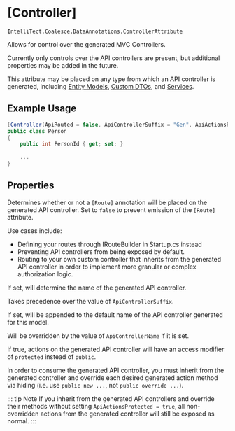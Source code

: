 # [Controller]

`IntelliTect.Coalesce.DataAnnotations.ControllerAttribute`

Allows for control over the generated MVC Controllers.

Currently only controls over the API controllers are present, but additional properties may be added in the future.
    
This attribute may be placed on any type from which an API controller is generated, including [Entity Models](/modeling/model-types/entities.md), [Custom DTOs](/modeling/model-types/dtos.md), and [Services](/modeling/model-types/services.md).

## Example Usage

``` c#
[Controller(ApiRouted = false, ApiControllerSuffix = "Gen", ApiActionsProtected = true)]
public class Person
{
    public int PersonId { get; set; }
    
    ...
}
```

## Properties

<Prop def="public bool ApiRouted { get; set; } = true;" />

Determines whether or not a `[Route]` annotation will be placed on the generated API controller. Set to `false` to prevent emission of the `[Route]` attribute.

Use cases include:
-  Defining your routes through IRouteBuilder in Startup.cs instead
-  Preventing API controllers from being exposed by default.
-  Routing to your own custom controller that inherits from the generated API controller in order to implement more granular or complex authorization logic.

<Prop def="public string ApiControllerName { get; set; } = null;" />

If set, will determine the name of the generated API controller.

Takes precedence over the value of `ApiControllerSuffix`.

<Prop def="public string ApiControllerSuffix { get; set; } = null;" />

If set, will be appended to the default name of the API controller generated for this model.

Will be overridden by the value of `ApiControllerName` if it is set.

<Prop def="public bool ApiActionsProtected { get; set; } = false;" />

If true, actions on the generated API controller will have an access modifier of `protected` instead of `public`.

In order to consume the generated API controller, you must inherit from the generated controller and override each desired generated action method via hiding (i.e. use `public new ...`, not `public override ...`).

::: tip Note
If you inherit from the generated API controllers and override their methods without setting `ApiActionsProtected = true`, all non-overridden actions from the generated controller will still be exposed as normal.
:::
